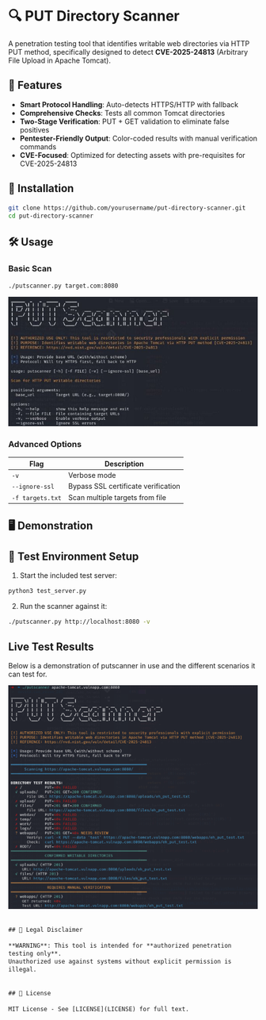 # 🔍 PUT Directory Scanner

A penetration testing tool that identifies writable web directories via HTTP PUT method, specifically designed to detect **CVE-2025-24813** (Arbitrary File Upload in Apache Tomcat).
## 📌 Features

- **Smart Protocol Handling**: Auto-detects HTTPS/HTTP with fallback
- **Comprehensive Checks**: Tests all common Tomcat directories
- **Two-Stage Verification**: PUT + GET validation to eliminate false positives
- **Pentester-Friendly Output**: Color-coded results with manual verification commands
- **CVE-Focused**: Optimized for detecting assets with pre-requisites for CVE-2025-24813 

## 🚀 Installation

```bash
git clone https://github.com/yourusername/put-directory-scanner.git
cd put-directory-scanner
```

## 🛠️ Usage

### Basic Scan
```bash
./putscanner.py target.com:8080
```
![PUT Scanner Banner](assets/banner.jpg) <!-- Your main promotional image here -->
### Advanced Options
| Flag            | Description                          |
|-----------------|--------------------------------------|
| `-v`            | Verbose mode                         |
| `--ignore-ssl`  | Bypass SSL certificate verification |
| `-f targets.txt`| Scan multiple targets from file      |

## 🖥️ Demonstration

## 🧪 Test Environment Setup

1. Start the included test server:
```bash
python3 test_server.py
```

2. Run the scanner against it:
```bash
./putscanner.py http://localhost:8080 -v
```

## Live Test Results

Below is a demonstration of putscanner in use and the different scenarios it can test for.


![Test Server Scan Results](assets/test-scan.png) <!-- Your test server screenshot here -->

```

## 📜 Legal Disclaimer

**WARNING**: This tool is intended for **authorized penetration testing only**.
Unauthorized use against systems without explicit permission is illegal.


## 📄 License

MIT License - See [LICENSE](LICENSE) for full text.
